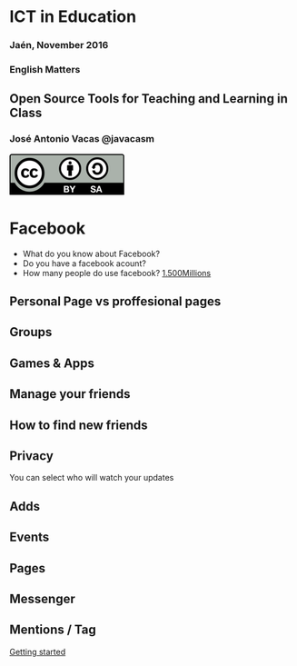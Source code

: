 # ICT in Education

### Jaén, November 2016

### English Matters

## Open Source Tools for Teaching and Learning in Class

### José Antonio Vacas @javacasm

![./Licencia CC.png](./images/Licencia_CC.png)

# Facebook

* What do you know about Facebook?
* Do you have a facebook acount?
* How many people do use facebook? [1.500Millions](https://www.statista.com/statistics/264810/number-of-monthly-active-facebook-users-worldwide/)


## Personal Page vs proffesional pages

## Groups

## Games & Apps

## Manage your friends

## How to find new friends

## Privacy

You can select who will watch your updates

## Adds

## Events

## Pages

## Messenger

## Mentions / Tag

[Getting started](https://www.facebook.com/help/?helpref=hc_global_nav)
